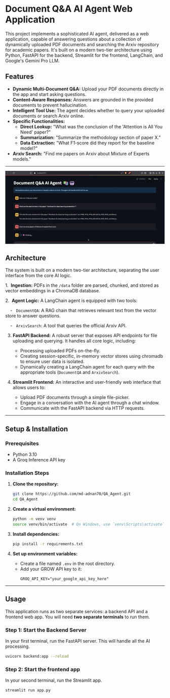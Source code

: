 # Document Q&A AI Agent Web Application

This project implements a sophisticated AI agent, delivered as a web application, capable of answering questions about a collection of dynamically uploaded PDF documents and searching the Arxiv repository for academic papers. It's built on a modern two-tier architecture using Python, FastAPI for the backend, Streamlit for the frontend, LangChain, and Google's Gemini Pro LLM.

## Features

-   **Dynamic Multi-Document Q&A:** Upload your PDF documents directly in the app and start asking questions.
-   **Content-Aware Responses:** Answers are grounded in the provided documents to prevent hallucination.
-   **Intelligent Tool Use:** The agent decides whether to query your uploaded documents or search Arxiv online.
-   **Specific Functionalities:**
    -   **Direct Lookup:** "What was the conclusion of the 'Attention is All You Need' paper?"
    -   **Summarization:** "Summarize the methodology section of paper X."
    -   **Data Extraction:** "What F1-score did they report for the baseline model?"
-   **Arxiv Search:** "Find me papers on Arxiv about Mixture of Experts models."

---



![alt text](image.png)


## Architecture

The system is built on a modern two-tier architecture, separating the user interface from the core AI logic.

1.  **Ingestion:** PDFs in the `/data` folder are parsed, chunked, and stored as vector embeddings in a ChromaDB database.

2.  **Agent Logic:** A LangChain agent is equipped with two tools:

    -   `DocumentQA`: A RAG chain that retrieves relevant text from the vector store to answer questions.

    -   `ArxivSearch`: A tool that queries the official Arxiv API.

3.  **FastAPI Backend:** A robust server that exposes API endpoints for file uploading and querying. It handles all core logic, including:
    * Processing uploaded PDFs on-the-fly.
    * Creating session-specific, in-memory vector stores using chromadb to ensure user data is isolated.
    * Dynamically creating a LangChain agent for each query with the appropriate tools (`DocumentQA` and `ArxivSearch`).

4.  **Streamlit Frontend:** An interactive and user-friendly web interface that allows users to:
    * Upload PDF documents through a simple file-picker.
    * Engage in a conversation with the AI agent through a chat window.
    * Communicate with the FastAPI backend via HTTP requests.

---

## Setup & Installation

### Prerequisites

-   Python 3.10
-   A Groq Inference API key

### Installation Steps

1.  **Clone the repository:**
    ```bash
    git clone https://github.com/md-adnan70/QA_Agent.git
    cd QA_Agent
    ```

2.  **Create a virtual environment:**
    ```bash
    python -m venv venv
    source venv/bin/activate  # On Windows, use `venv\Scripts\activate`
    ```

3.  **Install dependencies:**
    ```bash
    pip install -r requirements.txt
    ```

4.  **Set up environment variables:**
    -   Create a file named `.env` in the root directory.
    -   Add your GROW API key to it:
        ```
        GROQ_API_KEY="your_google_api_key_here"
        ```

---

## Usage

This application runs as two separate services: a backend API and a frontend web app. You will need **two separate terminals** to run them.

### Step 1: Start the Backend Server

In your first terminal, run the FastAPI server. This will handle all the AI processing.

```bash
uvicorn backend:app --reload
```

### Step 2: Start the frontend app

In your second terminal, run the Streamlit app.

```bash
streamlit run app.py
```
